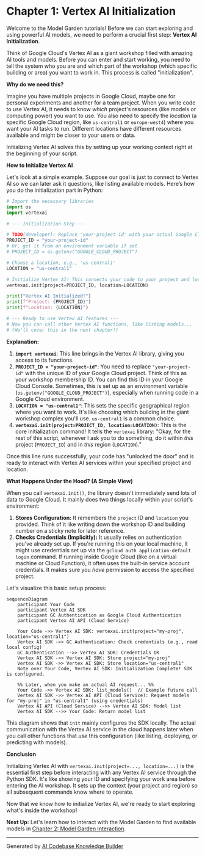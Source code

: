 # Chapter 1: Vertex AI Initialization

Welcome to the Model Garden tutorials! Before we can start exploring and using powerful AI models, we need to perform a crucial first step: **Vertex AI Initialization**.

Think of Google Cloud's Vertex AI as a giant workshop filled with amazing AI tools and models. Before you can enter and start working, you need to tell the system who you are and which part of the workshop (which specific building or area) you want to work in. This process is called "initialization".

**Why do we need this?**

Imagine you have multiple projects in Google Cloud, maybe one for personal experiments and another for a team project. When you write code to use Vertex AI, it needs to know *which* project's resources (like models or computing power) you want to use. You also need to specify the *location* (a specific Google Cloud region, like `us-central1` or `europe-west4`) where you want your AI tasks to run. Different locations have different resources available and might be closer to your users or data.

Initializing Vertex AI solves this by setting up your working context right at the beginning of your script.

**How to Initialize Vertex AI**

Let's look at a simple example. Suppose our goal is just to connect to Vertex AI so we can later ask it questions, like listing available models. Here’s how you do the initialization part in Python:

```python
# Import the necessary libraries
import os
import vertexai

# --- Initialization Step ---

# TODO(developer): Replace 'your-project-id' with your actual Google Cloud Project ID
PROJECT_ID = "your-project-id"
# Or, get it from an environment variable if set
# PROJECT_ID = os.getenv("GOOGLE_CLOUD_PROJECT")

# Choose a location, e.g., 'us-central1'
LOCATION = "us-central1"

# Initialize Vertex AI! This connects your code to your project and location.
vertexai.init(project=PROJECT_ID, location=LOCATION)

print("Vertex AI Initialized!")
print(f"Project: {PROJECT_ID}")
print(f"Location: {LOCATION}")

# --- Ready to use Vertex AI features ---
# Now you can call other Vertex AI functions, like listing models...
# (We'll cover this in the next chapter!)
```

**Explanation:**

1.  **`import vertexai`**: This line brings in the Vertex AI library, giving you access to its functions.
2.  **`PROJECT_ID = "your-project-id"`**: You need to replace `"your-project-id"` with the unique ID of *your* Google Cloud project. Think of this as your workshop membership ID. You can find this ID in your Google Cloud Console. Sometimes, this is set up as an environment variable (`os.getenv("GOOGLE_CLOUD_PROJECT")`), especially when running code in a Google Cloud environment.
3.  **`LOCATION = "us-central1"`**: This sets the specific geographical region where you want to work. It's like choosing which building in the giant workshop complex you'll use. `us-central1` is a common choice.
4.  **`vertexai.init(project=PROJECT_ID, location=LOCATION)`**: This is the core initialization command! It tells the `vertexai` library: "Okay, for the rest of this script, whenever I ask you to do something, do it within *this* project (`PROJECT_ID`) and in *this* region (`LOCATION`)."

Once this line runs successfully, your code has "unlocked the door" and is ready to interact with Vertex AI services within your specified project and location.

**What Happens Under the Hood? (A Simple View)**

When you call `vertexai.init()`, the library doesn't immediately send lots of data to Google Cloud. It mainly does two things locally within your script's environment:

1.  **Stores Configuration:** It remembers the `project` ID and `location` you provided. Think of it like writing down the workshop ID and building number on a sticky note for later reference.
2.  **Checks Credentials (Implicitly):** It usually relies on authentication you've already set up. If you're running this on your local machine, it might use credentials set up via the `gcloud auth application-default login` command. If running inside Google Cloud (like on a virtual machine or Cloud Function), it often uses the built-in service account credentials. It makes sure you *have* permission to access the specified project.

Let's visualize this basic setup process:

```mermaid
sequenceDiagram
    participant Your Code
    participant Vertex AI SDK
    participant GC Authentication as Google Cloud Authentication
    participant Vertex AI API (Cloud Service)

    Your Code ->> Vertex AI SDK: vertexai.init(project="my-proj", location="us-central1")
    Vertex AI SDK ->> GC Authentication: Check credentials (e.g., read local config)
    GC Authentication -->> Vertex AI SDK: Credentials OK
    Vertex AI SDK ->> Vertex AI SDK: Store project="my-proj"
    Vertex AI SDK ->> Vertex AI SDK: Store location="us-central1"
    Note over Your Code, Vertex AI SDK: Initialization Complete! SDK is configured.

    %% Later, when you make an actual AI request... %%
    Your Code ->> Vertex AI SDK: list_models()  // Example future call
    Vertex AI SDK ->> Vertex AI API (Cloud Service): Request models for "my-proj" in "us-central1" (using credentials)
    Vertex AI API (Cloud Service) -->> Vertex AI SDK: Model list
    Vertex AI SDK -->> Your Code: Return model list
```

This diagram shows that `init` mainly configures the SDK locally. The actual communication with the Vertex AI service in the cloud happens later when you call other functions that *use* this configuration (like listing, deploying, or predicting with models).

**Conclusion**

Initializing Vertex AI with `vertexai.init(project=..., location=...)` is the essential first step before interacting with any Vertex AI service through the Python SDK. It's like showing your ID and specifying your work area before entering the AI workshop. It sets up the context (your project and region) so all subsequent commands know where to operate.

Now that we know how to initialize Vertex AI, we're ready to start exploring what's inside the workshop!

**Next Up:** Let's learn how to interact with the Model Garden to find available models in [Chapter 2: Model Garden Interaction](02_model_garden_interaction_.md).

---

Generated by [AI Codebase Knowledge Builder](https://github.com/The-Pocket/Tutorial-Codebase-Knowledge)